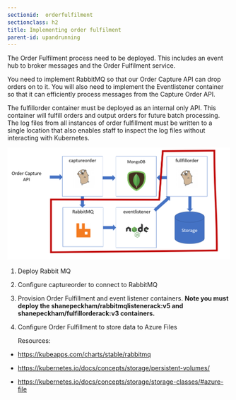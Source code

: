 ```yaml
---
sectionid:  orderfulfilment
sectionclass: h2
title: Implementing order fulfilment
parent-id: upandrunning
---
```



The Order Fulfilment process need to be deployed. This includes an event hub to
broker messages and the Order Fulfilment service.

You need to implement RabbitMQ so that our Order Capture API can drop orders on
to it. You will also need to implement the Eventlistener container so that it
can efficiently process messages from the Capture Order API.

The fulfillorder container must be deployed as an internal only API. This
container will fulfill orders and output orders for future batch processing. The
log files from all instances of order fulfillment must be written to a single
location that also enables staff to inspect the log files without interacting
with Kubernetes.

![](/media/91e5586b630e88d67ecd28bc42ae92b2.png)

1.  Deploy Rabbit MQ

2.  Configure captureorder to connect to RabbitMQ

3.  Provision Order Fulfillment and event listener containers. **Note you must deploy the shanepeckham/rabbitmqlistenerack:v5 and 
shanepeckham/fulfillorderack:v3 containers.**

4.  Configure Order Fulfillment to store data to Azure Files

    Resources:

-   <https://kubeapps.com/charts/stable/rabbitmq>

-   <https://kubernetes.io/docs/concepts/storage/persistent-volumes/>

-   <https://kubernetes.io/docs/concepts/storage/storage-classes/#azure-file>



